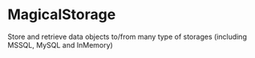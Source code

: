 # MagicalStorage
Store and retrieve data objects to/from many type of storages (including MSSQL, MySQL and InMemory)

